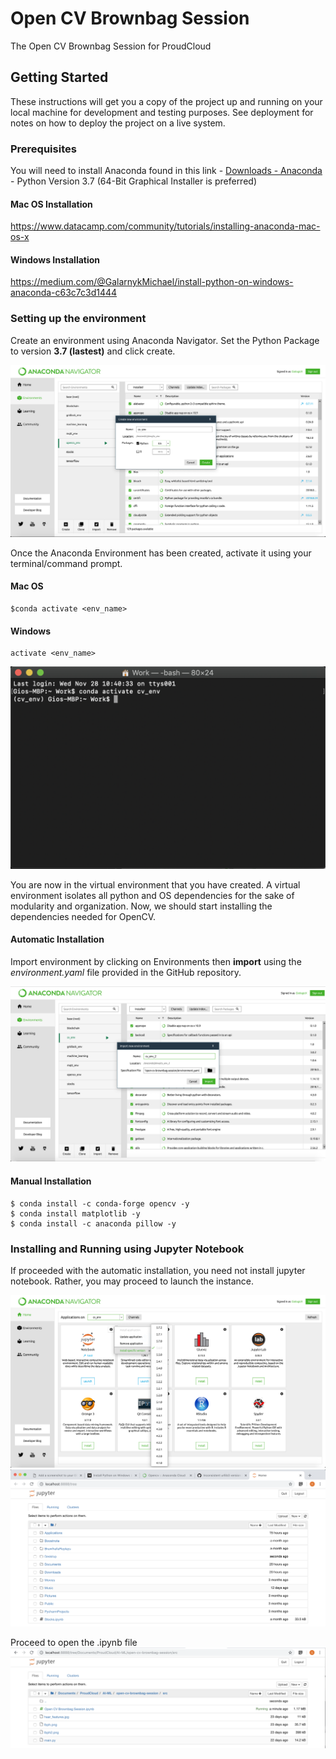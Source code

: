 # Open CV Brownbag Session

The Open CV Brownbag Session for ProudCloud

## Getting Started

These instructions will get you a copy of the project up and running on your local machine for development and testing purposes. See deployment for notes on how to deploy the project on a live system.

### Prerequisites

You will need to install Anaconda found in this link - [Downloads - Anaconda](https://www.anaconda.com/download/) - Python Version 3.7 (64-Bit Graphical Installer is preferred)

#### Mac OS Installation
https://www.datacamp.com/community/tutorials/installing-anaconda-mac-os-x

#### Windows Installation
https://medium.com/@GalarnykMichael/install-python-on-windows-anaconda-c63c7c3d1444


### Setting up the environment

Create an environment using Anaconda Navigator. Set the Python Package to version <b>3.7 (lastest)</b> and click create.

![Create Environment](screenshots/create_env.png)

Once the Anaconda Environment has been created, activate it using your terminal/command prompt.

#### Mac OS

```
$conda activate <env_name>
```

#### Windows
```
activate <env_name>
```
![Activate Environment](screenshots/activate_env.png)

You are now in the virtual environment that you have created. A virtual environment isolates all python and OS dependencies for the sake of modularity and organization.
Now, we should start installing the dependencies needed for OpenCV.
#### Automatic Installation

Import environment by clicking on Environments then <b> import</b> using the <i>environment.yaml</i> file provided in the GitHub repository.

![Activate Environment](screenshots/import_env.png)
#### Manual Installation
```
$ conda install -c conda-forge opencv -y
$ conda install matplotlib -y
$ conda install -c anaconda pillow -y
```


### Installing and Running using Jupyter Notebook

If proceeded with the automatic installation, you need not install jupyter notebook. Rather, you may proceed to launch the instance.

![Activate Environment](screenshots/install_jupyter.png)
![Activate Environment](screenshots/jupyter_dashboard.png)

Proceed to open the .ipynb file
![Activate Environment](screenshots/open_ipynb.png)

